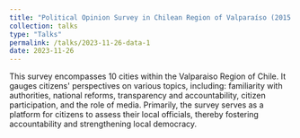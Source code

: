 ```yaml
---
title: "Political Opinion Survey in Chilean Region of Valparaíso (2015 - 2023)"
collection: talks
type: "Talks"
permalink: /talks/2023-11-26-data-1
date: 2023-11-26
---
```


This survey encompasses 10 cities within the Valparaiso Region of Chile. It gauges citizens' perspectives on various topics, including: familiarity with authorities, national reforms, transparency and accountability, citizen participation, and the role of media. Primarily, the survey serves as a platform for citizens to assess their local officials, thereby fostering accountability and strengthening local democracy.
